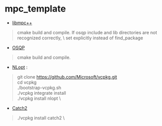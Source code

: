 # mpc_template
- [libmpc++](https://github.com/nicolapiccinelli/libmpc/tree/master)
> cmake build and compile. If osqp include and lib directories are not recognized correctly, \ set explicitly instead of find_package
- [OSQP](https://osqp.org/docs/get_started/sources.html)
> cmake build and compile.
- [NLopt](https://nlopt.readthedocs.io/en/latest/NLopt_Installation/) :
> git clone https://github.com/Microsoft/vcpkg.git \
> cd vcpkg \
> ./bootstrap-vcpkg.sh \
> ./vcpkg integrate install \
> ./vcpkg install nlopt \
- [Catch2](https://github.com/catchorg/Catch2)
> ./vcpkg install catch2 \

